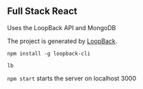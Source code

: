 ## Full Stack React

Uses the LoopBack API and MongoDB

The project is generated by [LoopBack](http://loopback.io).

```npm install -g loopback-cli```

```lb```

```npm start``` starts the server on localhost 3000
